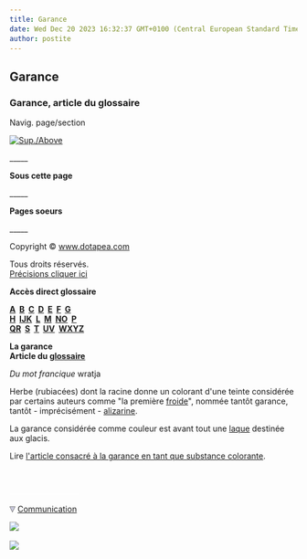 ```yaml
---
title: Garance
date: Wed Dec 20 2023 16:32:37 GMT+0100 (Central European Standard Time)
author: postite
---
```


## Garance
### Garance, article du glossaire
 Navig. page/section

[![Sup./Above](_derived/up_cmp_themenoir010_up.gif)](g.html)

\_\_\_\_\_

**Sous cette page**

\_\_\_\_\_

**Pages soeurs**

\_\_\_\_\_

Copyright © www.dotapea.com

Tous droits réservés.  
[Précisions cliquer ici](droitscopie.html)

**Accès direct glossaire**

**[A](a.html)  [B](b.html)  [C](c.html)  [D](d.html)  [E](e.html)  [F](f.html)  [G](g.html)  
[H](h.html)  [IJK](ijk.html)  [L](l.html)  [M](m.html)  [NO](no.html)  [P](p.html)  
[QR](qr.html)  [S](s.html)  [T](t.html)  [UV](uv.html)  [WXYZ](wxyz.html)**

**La garance  
Article du [glossaire](glossaire.html)**

_Du mot francique_ wratja

Herbe (rubiacées) dont la racine donne un colorant d'une teinte considérée par certains auteurs comme "la première [froide](synthesesoustractive.html)", nommée tantôt garance, tantôt - imprécisément - [alizarine](garance.html#alizarine).

La garance considérée comme couleur est avant tout une [laque](laques.html) destinée aux glacis.

Lire [l'article consacré à la garance en tant que substance colorante](garance.html).



 

 ![](images/transparent122x1.gif)

![](images/flechebas.gif) [Communication](http://www.artrealite.com/annonceurs.htm) 

[![](https://cbonvin.fr/sites/regie.artrealite.com/visuels/campagne1.png)](index-2.html#20131014)

![](https://cbonvin.fr/sites/regie.artrealite.com/visuels/campagne2.png)